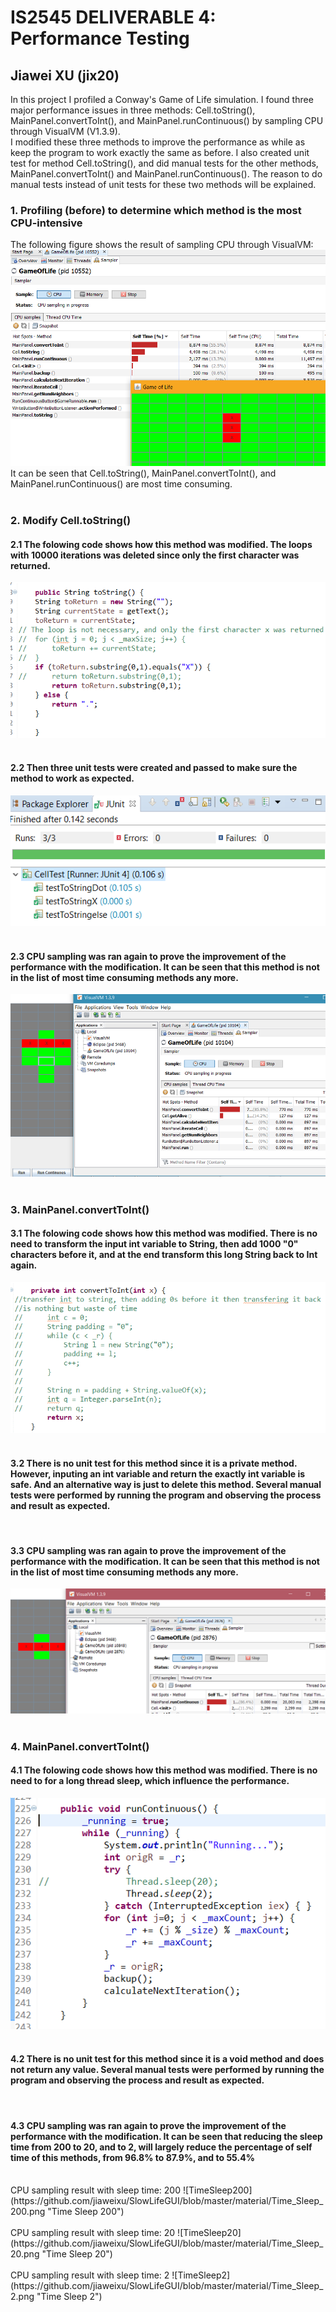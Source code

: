 
# IS2545 DELIVERABLE 4: Performance Testing 
## Jiawei XU (jix20)

In this project I profiled a Conway's Game of Life simulation. I found three major performance issues in three methods: Cell.toString(), MainPanel.convertToInt(), and MainPanel.runContinuous() by sampling CPU through VisualVM (V1.3.9). </br>
I modified these three methods to improve the performance as while as keep the program to work exactly the same as before. I also created unit test for method Cell.toString(), and did manual tests for the other methods, MainPanel.convertToInt() and MainPanel.runContinuous(). The reason to do manual tests instead of unit tests for these two methods will be explained.</br>

### 1.  Profiling (before) to determine which method is the most CPU-intensive</br>
The following figure shows the result of sampling CPU through VisualVM:</br>
![Profilingbefore](https://github.com/jiaweixu/SlowLifeGUI/blob/master/material/Time_Before_Mod.png "Profiling before")
</br>
It can be seen that  Cell.toString(), MainPanel.convertToInt(), and MainPanel.runContinuous() are most time consuming.</br></br>


### 2. Modify Cell.toString()</br>
#### 2.1 The folowing code shows how this method was modified. The loops with 10000 iterations was deleted since only the first character was returned.
![CodeM1](https://github.com/jiaweixu/SlowLifeGUI/blob/master/material/Code_M1.png "Code M1")</br></br>
#### 2.2 Then three unit tests were created and passed to make sure the method to work as expected. 
![TestM1](https://github.com/jiaweixu/SlowLifeGUI/blob/master/material/TestM1.png "Test M1")</br></br>
#### 2.3 CPU sampling was ran again to prove the improvement of the performance with the modification. It can be seen that this method is not in the list of most time consuming methods any more.
![TimeAfterM1](https://github.com/jiaweixu/SlowLifeGUI/blob/master/material/Time_After_M1.png "Time After M1")</br></br>


### 3. MainPanel.convertToInt()</br>
#### 3.1 The folowing code shows how this method was modified. There is no need to transform the input int variable to String, then add 1000 "0" characters before it, and at the end transform this long String back to Int again.
![CodeM2](https://github.com/jiaweixu/SlowLifeGUI/blob/master/material/Code_M2.png "Code M2")</br></br>

#### 3.2 There is no unit test for this method since it is a private method. However, inputing an int variable and return the exactly int variable is safe. And an alternative way is just to delete this method. Several manual tests were performed by running the program and observing the process and result as expected. 
</br>

#### 3.3 CPU sampling was ran again to prove the improvement of the performance with the modification. It can be seen that this method is not in the list of most time consuming methods any more.
![TimeAfterM2](https://github.com/jiaweixu/SlowLifeGUI/blob/master/material/Time_After_M2.png "Time After M2")</br></br>



### 4. MainPanel.convertToInt()</br>
#### 4.1 The folowing code shows how this method was modified. There is no need to for a long thread sleep, which influence the performance.
![CodeM3](https://github.com/jiaweixu/SlowLifeGUI/blob/master/material/Code_M3.png "Code M3")</br></br>

#### 4.2 There is no unit test for this method since it is a void method and does not return any value. Several manual tests were performed by running the program and observing the process and result as expected. 
</br>

#### 4.3 CPU sampling was ran again to prove the improvement of the performance with the modification. It can be seen that reducing the sleep time from 200 to 20, and to 2, will largely reduce the percentage of self time of this methods, from 96.8% to 87.9%, and to 55.4%
<br>
CPU sampling result with sleep time: 200
![TimeSleep200](https://github.com/jiaweixu/SlowLifeGUI/blob/master/material/Time_Sleep_200.png "Time Sleep 200")</br>
<br>CPU sampling result with sleep time: 20
![TimeSleep20](https://github.com/jiaweixu/SlowLifeGUI/blob/master/material/Time_Sleep_20.png "Time Sleep 20")</br>
<br>CPU sampling result with sleep time: 2
![TimeSleep2](https://github.com/jiaweixu/SlowLifeGUI/blob/master/material/Time_Sleep_2.png "Time Sleep 2")</br></br>
